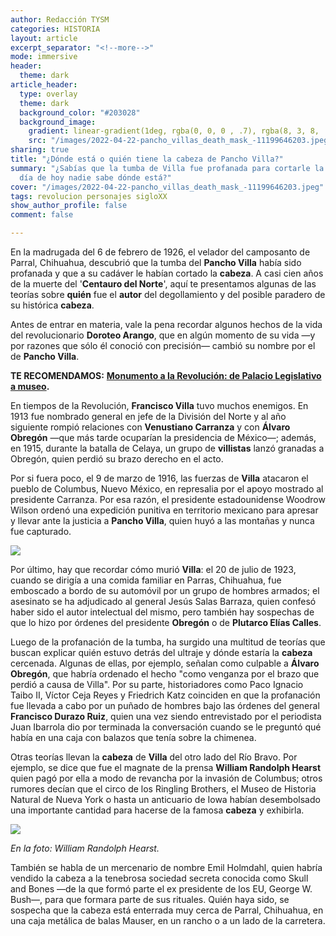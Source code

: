 ```yaml
---
author: Redacción TYSM
categories: HISTORIA
layout: article
excerpt_separator: "<!--more-->"
mode: immersive
header:
  theme: dark
article_header:
  type: overlay
  theme: dark
  background_color: "#203028"
  background_image:
    gradient: linear-gradient(1deg, rgba(0, 0, 0 , .7), rgba(8, 3, 8, .9))
    src: "/images/2022-04-22-pancho_villas_death_mask_-11199646203.jpeg"
sharing: true
title: "¿Dónde está o quién tiene la cabeza de Pancho Villa?"
summary: "¿Sabías que la tumba de Villa fue profanada para cortarle la cabeza, y al
  día de hoy nadie sabe dónde está?"
cover: "/images/2022-04-22-pancho_villas_death_mask_-11199646203.jpeg"
tags: revolucion personajes sigloXX
show_author_profile: false
comment: false

---
```

En la madrugada del 6 de febrero de 1926, el velador del camposanto de Parral, Chihuahua, descubrió que la tumba del **Pancho Villa** había sido profanada y que a su cadáver le habían cortado la **cabeza**. A casi cien años de la muerte del '**Centauro del Norte**', aquí te presentamos algunas de las teorías sobre **quién** fue el **autor** del degollamiento y del posible paradero de su histórica **cabeza**.

Antes de entrar en materia, vale la pena recordar algunos hechos de la vida del revolucionario **Doroteo Arango**, que en algún momento de su vida —y por razones que sólo él conoció con precisión— cambió su nombre por el de **Pancho Villa**.

**TE RECOMENDAMOS:** [**Monumento a la Revolución: de Palacio Legislativo a museo**](https://blog.tonoysumariachi.com/historia/2022/09/28/monumento-a-la-revolucion-de-palacio-legislativo-a-museo.html)**.**

En tiempos de la Revolución, **Francisco Villa** tuvo muchos enemigos. En 1913 fue nombrado general en jefe de la División del Norte y al año siguiente rompió relaciones con **Venustiano Carranza** y con **Álvaro Obregón** —que más tarde ocuparían la presidencia de México—; además, en 1915, durante la batalla de Celaya, un grupo de **villistas** lanzó granadas a Obregón, quien perdió su brazo derecho en el acto.

Por si fuera poco, el 9 de marzo de 1916, las fuerzas de **Villa** atacaron el pueblo de Columbus, Nuevo México, en represalia por el apoyo mostrado al presidente Carranza. Por esa razón, el presidente estadounidense Woodrow Wilson ordenó una expedición punitiva en territorio mexicano para apresar y llevar ante la justicia a **Pancho Villa**, quien huyó a las montañas y nunca fue capturado.

![](https://upload.wikimedia.org/wikipedia/commons/thumb/9/95/Pancho_Villa_bandolier.jpg/1024px-Pancho_Villa_bandolier.jpg)

Por último, hay que recordar cómo murió **Villa**: el 20 de julio de 1923, cuando se dirigía a una comida familiar en Parras, Chihuahua, fue emboscado a bordo de su automóvil por un grupo de hombres armados; el asesinato se ha adjudicado al general Jesús Salas Barraza, quien confesó haber sido el autor intelectual del mismo, pero también hay sospechas de que lo hizo por órdenes del presidente **Obregón** o de **Plutarco Elías Calles**.

Luego de la profanación de la tumba, ha surgido una multitud de teorías que buscan explicar quién estuvo detrás del ultraje y dónde estaría la **cabeza** cercenada. Algunas de ellas, por ejemplo, señalan como culpable a **Álvaro Obregón**, que habría ordenado el hecho "como venganza por el brazo que perdió a causa de Villa". Por su parte, historiadores como Paco Ignacio Taibo II, Víctor Ceja Reyes y Friedrich Katz coinciden en que la profanación fue llevada a cabo por un puñado de hombres bajo las órdenes del general **Francisco Durazo Ruiz**, quien una vez siendo entrevistado por el periodista Juan Ibarrola dio por terminada la conversación cuando se le preguntó qué había en una caja con balazos que tenía sobre la chimenea.

Otras teorías llevan la **cabeza** de **Villa** del otro lado del Río Bravo. Por ejemplo, se dice que fue el magnate de la prensa **William Randolph Hearst** quien pagó por ella a modo de revancha por la invasión de Columbus; otros rumores decían que el circo de los Ringling Brothers, el Museo de Historia Natural de Nueva York o hasta un anticuario de Iowa habían desembolsado una importante cantidad para hacerse de la famosa **cabeza** y exhibirla.

![](https://upload.wikimedia.org/wikipedia/commons/8/85/William_Randolph_Hearst_ca_1890.jpg)

_En la foto: William Randolph Hearst._

También se habla de un mercenario de nombre Emil Holmdahl, quien habría vendido la cabeza a la tenebrosa sociedad secreta conocida como Skull and Bones —de la que formó parte el ex presidente de los EU, George W. Bush—, para que formara parte de sus rituales. Quién haya sido, se sospecha que la cabeza está enterrada muy cerca de Parral, Chihuahua, en una caja metálica de balas Mauser, en un rancho o a un lado de la carretera.